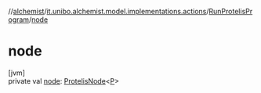 //[alchemist](../../../index.md)/[it.unibo.alchemist.model.implementations.actions](../index.md)/[RunProtelisProgram](index.md)/[node](node.md)

# node

[jvm]\
private val [node](node.md): [ProtelisNode](../../it.unibo.alchemist.model.implementations.nodes/-protelis-node/index.md)<[P](../../it.unibo.alchemist.protelis/-alchemist-execution-context/index.md)>
